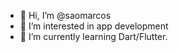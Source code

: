 - 👋 Hi, I’m @saomarcos
- 👀 I’m interested in app development
- 🌱 I’m currently learning Dart/Flutter.

<!---
saomarcos/saomarcos is a ✨ special ✨ repository because its `README.md` (this file) appears on your GitHub profile.
You can click the Preview link to take a look at your changes.
--->
